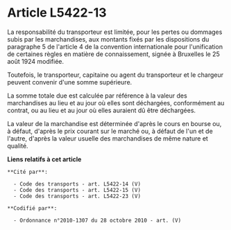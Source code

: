 # Article L5422-13

La responsabilité du transporteur est limitée, pour les pertes ou dommages subis par les marchandises, aux montants fixés par
les dispositions du paragraphe 5 de l'article 4 de la convention internationale pour l'unification de certaines règles en
matière de connaissement, signée à Bruxelles le 25 août 1924 modifiée.

Toutefois, le transporteur, capitaine ou agent du transporteur et le chargeur peuvent convenir d'une somme supérieure.

La somme totale due est calculée par référence à la valeur des marchandises au lieu et au jour où elles sont déchargées,
conformément au contrat, ou au lieu et au jour où elles auraient dû être déchargées.

La valeur de la marchandise est déterminée d'après le cours en bourse ou, à défaut, d'après le prix courant sur le marché ou,
à défaut de l'un et de l'autre, d'après la valeur usuelle des marchandises de même nature et qualité.

**Liens relatifs à cet article**

	**Cité par**:

	  - Code des transports - art. L5422-14 (V)
	  - Code des transports - art. L5422-15 (V)
	  - Code des transports - art. L5422-23 (V)

	**Codifié par**:

	  - Ordonnance n°2010-1307 du 28 octobre 2010 - art. (V)
